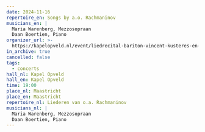 ```yaml
---
date: 2024-11-16
repertoire_en: Songs by a.o. Rachmaninov
musicians_en: |
  Maria Warenberg, Mezzosopraan
  Daan Boertien, Piano
organizer_url: >-
  https://kapelopveld.nl/event/liedrecital-bariton-vincent-kusteres-en-mezzosopraan-maria-warenberg/
in_archive: true
cancelled: false
tags:
  - concerts
hall_nl: Kapel Opveld
hall_en: Kapel Opveld
time: 19:00
place_nl: Maastricht
place_en: Maastricht
repertoire_nl: Liederen van o.a. Rachmaninov
musicians_nl: |
  Maria Warenberg, Mezzosopraan
  Daan Boertien, Piano
---
```

